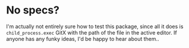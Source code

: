 # No specs?

I'm actually not entirely sure how to test this package, since all it does is `child_process.exec` GitX with the path of the file in the active editor.  If anyone has any funky ideas, I'd be happy to hear about them..
